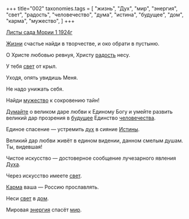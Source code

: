 +++
title="002"
taxonomies.tags = [
 "жизнь",
 "Дух",
 "мир",
 "энергия",
 "свет",
 "радость",
 "человечество",
 "дума",
 "истина",
 "будущее",
 "дом",
 "карма",
 "мужество",
]
+++

[Листы сада Мории 1 1924г](/agni/1924)

[Жизни](/tags/жизнь) счастье найди в творчестве, и око обрати в пустыню.   

О Христе любовью ревнуя, Христу [радость](/tags/радость) несу.   

У тебя [свет](/tags/свет) от крыл.   

Уходя, опять увидишь Меня.   

Не надо унижать себя.   

Найди [мужество](/tags/мужество) к сокровению тайн!   

[Думайте](/tags/дума) о великом даре любви к Единому Богу и умейте развить великий дар прозрения в [будущее](/tags/будущее) Единство [человечества](/tags/человечество).   

Единое спасение — устремить [дух](/tags/Дух) в сияние [Истины](/tags/истина).   

Великий дар любви живёт в едином видении, данном смелым душам. Ты, видевшая!   

Чистое искусство — достоверное сообщение лучезарного явления [Духа](/tags/Дух).   

Через искусство имеете [свет](/tags/свет).   

[Карма](/tags/карма) ваша — Россию прославлять.   

Неси [свет](/tags/свет) в [дом](/tags/дом).   

Мировая [энергия](/tags/энергия) спасёт [мир](/tags/мир).   

